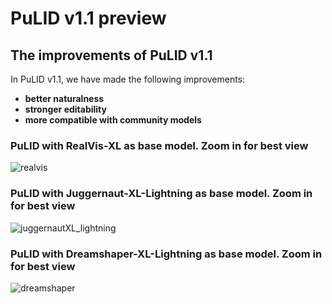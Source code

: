 # PuLID v1.1 preview
## The improvements of PuLID v1.1

In PuLID v1.1, we have made the following improvements:
  - **better naturalness**
  - **stronger editability**
  - **more compatible with community models**

### PuLID with RealVis-XL as base model. Zoom in for best view
![realvis](https://github.com/ToTheBeginning/PuLID/assets/169147031/d6aa288b-b826-41bb-a512-96f9d54b448f)
### PuLID with Juggernaut-XL-Lightning as base model. Zoom in for best view
![juggernautXL_lightning](https://github.com/ToTheBeginning/PuLID/assets/169147031/4371d6b2-1063-49be-9ff1-56db58140cfe)
### PuLID with Dreamshaper-XL-Lightning as base model. Zoom in for best view
![dreamshaper](https://github.com/ToTheBeginning/PuLID/assets/169147031/89a21ee0-25c1-4098-a868-59e3149fe10c)
